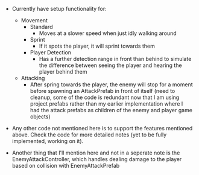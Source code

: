 - Currently have setup functionality for:
	- Movement
		- Standard
			- Moves at a slower speed when just idly walking around
		- Sprint
			- If it spots the player, it will sprint towards them
		- Player Detection
			- Has a further detection range in front than behind to simulate the difference between seeing the player and hearing the player behind them
	- Attacking
		- After spring towards the player, the enemy will stop for a moment before spawning an AttackPrefab in front of itself (need to cleanup, some of the code is redundant now that I am using project prefabs rather than my earlier implementation where I had the attack prefabs as children of the enemy and player game objects)
- Any other code not mentioned here is to support the features mentioned above. Check the code for more detailed notes (yet to be fully implemented, working on it).

- Another thing that I'll mention here and not in a seperate note is the EnemyAttackController, which handles dealing damage to the player based on collision with EnemyAttackPrefab